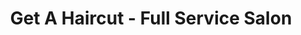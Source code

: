 ---
title: "Get A Haircut - Full Service Salon"
url: /la-verne/get-a-haircut-full-service-salon/
shop: hairdresser
---